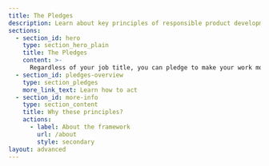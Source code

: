 ```yaml
---
title: The Pledges
description: Learn about key principles of responsible product development and get inspired to act and start the conversation with your team, regardless of your job title.
sections:
  - section_id: hero
    type: section_hero_plain
    title: The Pledges
    content: >- 
      Regardless of your job title, you can pledge to make your work more responsible. Each pledge helps you learn a bit more about responsible product development by providing discussion and action points for you and your team.
  - section_id: pledges-overview
    type: section_pledges
    more_link_text: Learn how to act
  - section_id: more-info
    type: section_content
    title: Why these principles?
    actions:
      - label: About the framework
        url: /about
        style: secondary
layout: advanced
---
```

